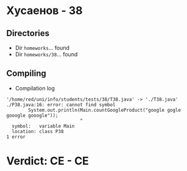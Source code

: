# Хусаенов - 38
## Directories
- Dir `homeworks`... found
- Dir `homeworks/38`... found
## Compiling
- Compilation log
```
'/home/red/uni/info/students/tests/38/T38.java' -> './T38.java'
./P38.java:16: error: cannot find symbol
        System.out.println(Main.countGoogleProduct("google gogle gooogle gooogle"));
                           ^
  symbol:   variable Main
  location: class P38
1 error

```
# Verdict: **CE** - CE
